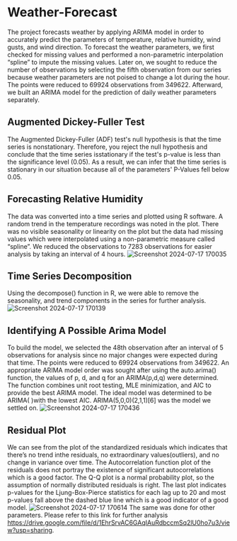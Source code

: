 # Weather-Forecast
The project forecasts weather by applying ARIMA model in order to accurately predict the parameters of temperature, relative humidity, wind gusts, and wind direction. To forecast the weather parameters, we first checked for missing values and performed a non-parametric interpolation “spline” to impute the missing values. Later on, we sought to reduce the number of observations by selecting the fifth observation from our series because weather parameters are not poised to change a lot during the hour. The points
were reduced to 69924 observations from 349622. Afterward, we built an ARIMA model for the prediction of daily weather parameters separately.
## Augmented Dickey-Fuller Test
The Augmented Dickey-Fuller (ADF) test's null hypothesis is that the time series is nonstationary. Therefore, you reject the null hypothesis and conclude that the time series isstationary if the test's p-value is less than the significance level (0.05). As a result, we can infer that the time series is stationary in our situation because all of the parameters' P-Values fell below 0.05.
## Forecasting Relative Humidity
The data was converted into a time series and plotted using R software. A random trend in the temperature recordings was noted in the plot. There was no visible seasonality or linearity on the plot but the data had missing values which were interpolated using a non-parametric measure called “spline”. We reduced the observations to 7283 observations for easier analysis by taking an interval of 4 hours.
![Screenshot 2024-07-17 170035](https://github.com/user-attachments/assets/59f0dd69-a362-4a9b-952b-2a23ae81e5b1)
## Time Series Decomposition
Using the decompose() function in R, we were able to remove the seasonality, and trend components in the series for further analysis.
![Screenshot 2024-07-17 170139](https://github.com/user-attachments/assets/0da0432d-6735-4923-b63d-4ba044dc7720)
## Identifying A Possible Arima Model
To build the model, we selected the 48th observation after an interval of 5 observations for analysis since no major changes were expected during that time. The points were reduced to 69924 observations from 349622. An appropriate ARIMA model order was sought after using the auto.arima() function, the values of p, d, and q for an ARIMA(p,d,q) were determined. The function combines unit root testing, MLE minimization, and AIC to provide the best ARIMA model. The ideal model was determined to be ARIMA( )with the lowest AIC. ARIMA(5,0,0)(2,1,1)[6] was the model we settled on. 
![Screenshot 2024-07-17 170436](https://github.com/user-attachments/assets/cd3c78c8-9967-46fe-a234-24a4f449eae3)
## Residual Plot
We can see from the plot of the standardized residuals which indicates that there’s no trend inthe residuals, no extraordinary values(outliers), and no change in variance over time. The Autocorrelation function plot of the residuals does not portray the existence of significant autocorrelations which is a good factor. The Q-Q plot is a normal probability plot, so the assumption of normally distributed residuals is right. The last plot indicates p-values for the Ljung-Box-Pierce statistics for each lag up to 20 and most p-values fall above the dashed blue line which is a good indicator of a good model. 
![Screenshot 2024-07-17 170614](https://github.com/user-attachments/assets/0c31788f-36df-4aa7-ad7f-8ca41fc625a4)
The same was done for other parameters. Please refer to this link for further analysis https://drive.google.com/file/d/1EhrSrvAC6GAqIAuRdbccmSq2lU0ho7u3/view?usp=sharing.
